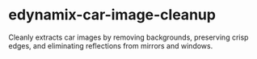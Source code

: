 # edynamix-car-image-cleanup
Cleanly extracts car images by removing backgrounds, preserving crisp edges, and eliminating reflections from mirrors and windows.
